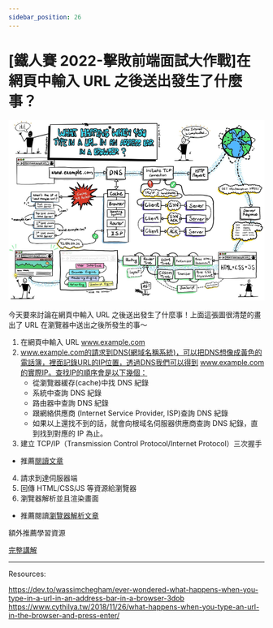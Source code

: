 ```yaml
---
sidebar_position: 26
---
```


# [鐵人賽 2022-擊敗前端面試大作戰]在網頁中輸入 URL 之後送出發生了什麼事？

![enterUrl](./Img/enterURl.jpeg)

今天要來討論在網頁中輸入 URL 之後送出發生了什麼事！上面這張圖很清楚的畫出了 URL 在瀏覽器中送出之後所發生的事～

1. 在網頁中輸入 URL www.example.com
2. www.example.com的請求到DNS(網域名稱系統)，可以把DNS想像成黃色的電話簿，裡面記錄URL的IP位置，透過DNS我們可以得到 www.example.com的實際IP。查找IP的順序會是以下幾個：
   - 從瀏覽器緩存(cache)中找 DNS 紀錄
   - 系統中查詢 DNS 紀錄
   - 路由器中查詢 DNS 紀錄
   - 跟網絡供應商 (Internet Service Provider, ISP)查詢 DNS 紀錄
   - 如果以上還找不到的話，就會向根域名伺服器供應商查詢 DNS 紀錄，直到找到對應的 IP 為止。
3. 建立 TCP/IP（Transmission Control Protocol/Internet Protocol）三次握手

- 推薦[閱讀文章](https://ithelp.ithome.com.tw/articles/10205476)

4. 請求到達伺服器端
5. 回傳 HTML/CSS/JS 等資源給瀏覽器
6. 瀏覽器解析並且渲染畫面

- 推薦閱讀[瀏覽器解析文章](https://0529bill.github.io/bywater-blog/Javascript/DOM)

額外推薦學習資源

[完整講解](https://www.cythilya.tw/2018/11/26/what-happens-when-you-type-an-url-in-the-browser-and-press-enter/)

---

Resources:

https://dev.to/wassimchegham/ever-wondered-what-happens-when-you-type-in-a-url-in-an-address-bar-in-a-browser-3dob
https://www.cythilya.tw/2018/11/26/what-happens-when-you-type-an-url-in-the-browser-and-press-enter/
